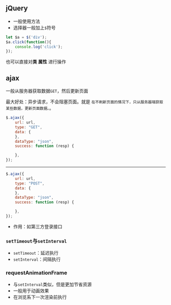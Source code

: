 ## jQuery
- 一般使用方法
- 选择器一般加上`$`符号
```js
let $a = $('div');
$a.click(function(){
    console.log('click');
});
```
也可以直接对**类** **属性** 进行操作

## ajax
一般从服务器获取数据`GET`，然后更新页面

最大好处：异步请求，不会阻塞页面。就是  `在不刷新页面的情况下，只从服务器端获取某些数据，更新页面数据。`。

```js
$.ajax({
    url: url,
    type: "GET",
    data: {
    },
    dataType: "json",
    success: function (resp) {

    },
});
```
---
```js
$.ajax({
    url: url,
    type: "POST",
    data: {
    },
    dataType: "json",
    success: function (resp) {

    },
});
```
- 作用：如第三方登录接口

### `setTimeout`与`setInterval`
- `setTimeout`：延迟执行
- `setInterval`：间隔执行

### requestAnimationFrame
- 与`setInterval`类似，但是更加节省资源
- 一般用于动画效果
- 在浏览系下一次渲染前执行